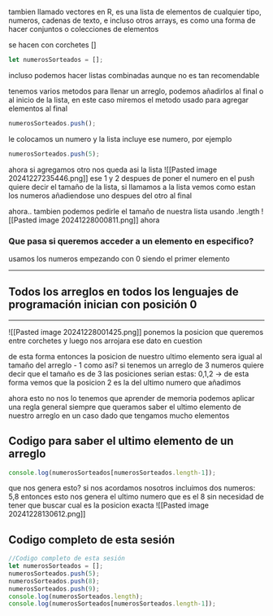 tambien llamado vectores en R, es una lista de elementos de cualquier tipo, numeros, cadenas de texto, e incluso otros arrays, es como una forma de hacer conjuntos o colecciones de elementos

se hacen con corchetes []

```javascript
let numerosSorteados = [];
```

incluso podemos hacer listas combinadas aunque no es tan recomendable 

tenemos varios metodos para llenar un arreglo, podemos añadirlos al final o al inicio de la lista, en este caso miremos el metodo usado para agregar elementos al final

```javascript
numerosSorteados.push();
```
le colocamos un numero y la lista incluye ese numero, por ejemplo
```javascript
numerosSorteados.push(5);
```
ahora si agregamos otro nos queda asi la lista
![[Pasted image 20241227235446.png]]
ese 1 y 2 despues de poner el numero en el  push quiere decir el tamaño de la lista, si llamamos a la lista vemos como estan los numeros añadiendose uno despues del otro al final

ahora.. tambien podemos pedirle el tamaño de nuestra lista usando .length
![[Pasted image 20241228000811.png]]
ahora
### Que pasa si queremos acceder a un elemento en especifico? 
usamos los numeros empezando con 0 siendo el primer elemento
------- --- ---- 
## Todos los arreglos en todos los lenguajes de programación inician con posición 0
----
![[Pasted image 20241228001425.png]]
ponemos la posicion que queremos entre corchetes y luego nos arrojara ese dato en cuestion

de esta forma entonces la posicion de nuestro ultimo elemento sera igual al tamaño del arreglo - 1 
como asi? 
si tenemos un arreglo de 3 numeros quiere decir que el tamaño es de 3 
las posiciones serian estas: 0,1,2 -> de esta forma vemos que la posicion 2 es la del ultimo numero que añadimos 

ahora esto no nos lo tenemos que aprender de memoria 
podemos aplicar una regla general siempre que queramos saber el ultimo elemento de nuestro arreglo en un caso dado que tengamos mucho elementos

## Codigo para saber el ultimo elemento de un arreglo 
```javascript
console.log(numerosSorteados[numerosSorteados.length-1]);
```
que nos genera esto? 
si nos acordamos nosotros incluimos dos numeros: 5,8 
entonces esto nos genera el ultimo numero que es el 8 sin necesidad de tener que buscar cual es la posicion exacta
![[Pasted image 20241228130612.png]]



## Codigo completo de esta sesión

```javascript
//Codigo completo de esta sesión
let numerosSorteados = [];
numerosSorteados.push(5);
numerosSorteados.push(8);
numerosSorteados.push(9);
console.log(numerosSorteados.length);
console.log(numerosSorteados[numerosSorteados.length-1]);
```

